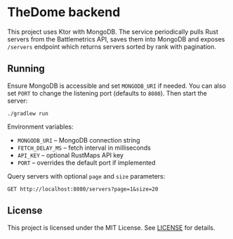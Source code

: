 # TheDome backend

This project uses Ktor with MongoDB. The service periodically pulls Rust servers from the Battlemetrics API, saves them into MongoDB and exposes `/servers` endpoint which returns servers sorted by rank with pagination.

## Running

Ensure MongoDB is accessible and set `MONGODB_URI` if needed. You can also set `PORT` to change the listening port (defaults to `8080`). Then start the server:

```
./gradlew run
```

Environment variables:

- `MONGODB_URI` – MongoDB connection string
- `FETCH_DELAY_MS` – fetch interval in milliseconds
- `API_KEY` – optional RustMaps API key
- `PORT` – overrides the default port if implemented

Query servers with optional `page` and `size` parameters:

```
GET http://localhost:8080/servers?page=1&size=20
```

## License

This project is licensed under the MIT License. See [LICENSE](LICENSE) for details.
